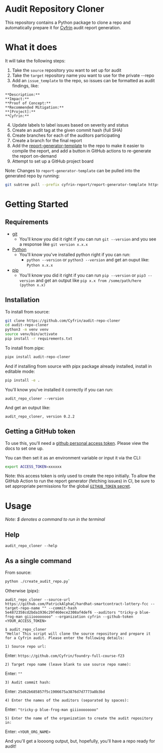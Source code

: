 # Audit Repository Cloner

This repository contains a Python package to clone a repo and automatically prepare it for [Cyfrin](https://www.cyfrin.io/) audit report generation. 

# What it does

It will take the following steps:
1. Take the `source` repository you want to set up for audit
2. Take the `target` repository name you want to use for the private --repo
3. Add an `issue_template` to the repo, so issues can be formatted as audit findings, like:

```
**Description:**
**Impact:**
**Proof of Concept:**
**Recommended Mitigation:**
**[Project]:** 
**Cyfrin:**
```

4. Update labels to label issues based on severity and status
5. Create an audit tag at the given commit hash (full SHA)
6. Create branches for each of the auditors participating
7. Create a branch for the final report
8. Add the [report-generator-template](https://github.com/Cyfrin/report-generator-template) to the repo to make it easier to compile the report, and add a button in GitHub actions to re-generate the report on-demand
9. Attempt to set up a GitHub project board

Note: Changes to `report-generator-template` can be pulled into the generated repo by running:
```bash
git subtree pull --prefix cyfrin-report/report-generator-template https://github.com/Cyfrin/report-generator-template main --squash
```

# Getting Started

## Requirements

- [git](https://git-scm.com/book/en/v2/Getting-Started-Installing-Git)
  - You'll know you did it right if you can run `git --version` and you see a response like `git version x.x.x`
- [Python](https://www.python.org/downloads/)
  - You'll know you've installed python right if you can run:
    - `python --version` or `python3 --version` and get an ouput like: `Python x.x.x`
- [pip](https://pypi.org/project/pip/)
  - You'll know you did it right if you can run `pip --version` or `pip3 --version` and get an output like `pip x.x from /some/path/here (python x.x)`

## Installation

To install from source: 

```bash 
git clone https://github.com/Cyfrin/audit-repo-cloner
cd audit-repo-cloner
python3 -m venv venv
source venv/bin/activate
pip install -r requirements.txt
```

To install from pipx:
```bash
pipx install audit-repo-cloner
```

And if installing from source with pipx package already installed, install in editable mode:
```bash
pip install -e .
```

You'll know you've installed it correctly if you can run:

```
audit_repo_cloner --version
```

And get an output like:

```
audit_repo_cloner, version 0.2.2
```

## Getting a GitHub token

To use this, you'll need a [github personal access token](https://docs.github.com/en/authentication/keeping-your-account-and-data-secure/creating-a-personal-access-token). Please view the docs to set one up. 

You can then set it as an environment variable or input it via the CLI:

```bash
export ACCESS_TOKEN=xxxxxx
```

Note: this access token is only used to create the repo initially. To allow the GitHub Action to run the report generator (fetching issues) in CI, be sure to set appropriate permissions for the global [`GITHUB_TOKEN` secret](https://docs.github.com/en/actions/security-guides/automatic-token-authentication).

# Usage

*Note: $ denotes a command to run in the terminal*


## Help

```
audit_repo_cloner --help
```

## As a single command

From source:
```bash
python ./create_audit_repo.py`
```

Otherwise (pipx):

```
audit_repo_cloner --source-url https://github.com/PatrickAlphaC/hardhat-smartcontract-lottery-fcc --target-repo-name "" --commit-hash 5e4872358cd2bda1936c29f460ece2308af4def6 --auditors "tricky-p blue-frog-man giiioooooooo" --organization cyfrin --github-token <YOUR_ACCESS_TOKEN>
```

```
$ audit_repo_cloner 
"Hello! This script will clone the source repository and prepare it for a Cyfrin audit. Please enter the following details:

1) Source repo url: 
```
Enter: `https://github.com/Cyfrin/foundry-full-course-f23`

```
2) Target repo name (leave blank to use source repo name):
```
Enter: `""`

```
3) Audit commit hash: 
```
Enter: `25d62b685857f5c1906675a3876d7d7773a8b3bd`

```
4) Enter the names of the auditors (separated by spaces):
```
Enter: `"tricky-p blue-frog-man giiioooooooo"`

```
5) Enter the name of the organization to create the audit repository in:
```

Enter: `<YOUR_ORG_NAME>`

And you'll get a loooong output, but, hopefully, you'll have a repo ready for audit!
